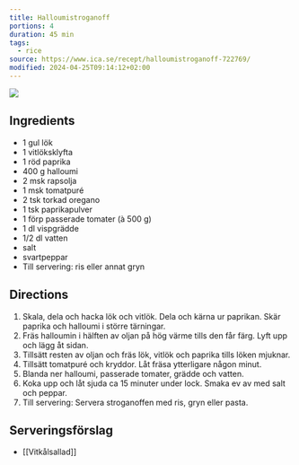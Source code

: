 ```yaml
---
title: Halloumistroganoff
portions: 4
duration: 45 min
tags:
  - rice
source: https://www.ica.se/recept/halloumistroganoff-722769/
modified: 2024-04-25T09:14:12+02:00
---
```

![](https://assets.icanet.se/e_sharpen:80,q_auto,dpr_1.25,w_718,h_718,c_lfill/imagevaultfiles/id_245298/cf_259/halloumistroganoff.jpg)
## Ingredients
- 1 gul lök
- 1 vitlöksklyfta
- 1 röd paprika
- 400 g halloumi
- 2 msk rapsolja
- 1 msk tomatpuré
- 2 tsk torkad oregano
- 1 tsk paprikapulver
- 1 förp passerade tomater (à 500 g)
- 1 dl vispgrädde
- 1/2 dl vatten
- salt
- svartpeppar
- Till servering: ris eller annat gryn

## Directions
1. Skala, dela och hacka lök och vitlök. Dela och kärna ur paprikan. Skär paprika och halloumi i större tärningar.
2. Fräs halloumin i hälften av oljan på hög värme tills den får färg. Lyft upp och lägg åt sidan.
3. Tillsätt resten av oljan och fräs lök, vitlök och paprika tills löken mjuknar.
4. Tillsätt tomatpuré och kryddor. Låt fräsa ytterligare någon minut.
5. Blanda ner halloumi, passerade tomater, grädde och vatten.
6. Koka upp och låt sjuda ca 15 minuter under lock. Smaka ev av med salt och peppar.
7. Till servering: Servera stroganoffen med ris, gryn eller pasta.

## Serveringsförslag
- [[Vitkålsallad]]


